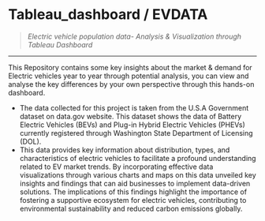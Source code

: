 # Tableau_dashboard / EVDATA

>_Electric vehicle population data- Analysis &amp; Visualization through Tableau Dashboard_ 
---
This Repository contains some key insights about the market & demand for Electric vehicles year to year through potential analysis, you can view and analyse the key differences by your own perspective through this hands-on dashboard. 

-	The data collected for this project is taken from the U.S.A Government dataset on data.gov website. This dataset shows the data of Battery Electric Vehicles (BEVs) and Plug-in Hybrid Electric Vehicles (PHEVs) currently registered through Washington State Department of Licensing (DOL).
-	This data provides key information about distribution, types, and characteristics of electric vehicles to facilitate a profound understanding related to EV market trends. By incorporating effective data visualizations through various charts and maps on this data unveiled key insights and findings that can aid businesses to implement data-driven solutions. The implications of this findings highlight the importance of fostering a supportive ecosystem for electric vehicles, contributing to environmental sustainability and reduced carbon emissions globally.




